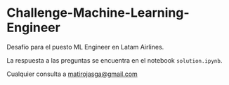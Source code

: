 # Challenge-Machine-Learning-Engineer
Desafío para el puesto ML Engineer en Latam Airlines.

La respuesta a las preguntas se encuentra en el notebook `solution.ipynb`.

Cualquier consulta a matirojasga@gmail.com